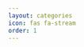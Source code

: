 ```yaml
---
layout: categories
icon: fas fa-stream
order: 1
---
```


<style>
  .category-button {
    display: inline-block;
    padding: 10px 15px;
    margin: 5px;
    background-color: #f9f9f9;
    border: 1px solid #ddd;
    border-radius: 5px;
    text-decoration: none;
    color: #555;
    font-size: 14px;
    font-weight: bold;
    transition: transform 0.2s, background-color 0.3s, box-shadow 0.2s;
    cursor: pointer;
  }

  .category-button:hover {
    transform: translateY(-3px) scale(1.05);
    background-color: #e6e6e6;
    box-shadow: 0 4px 8px rgba(0, 0, 0, 0.15);
    color: #333;
  }
</style>
